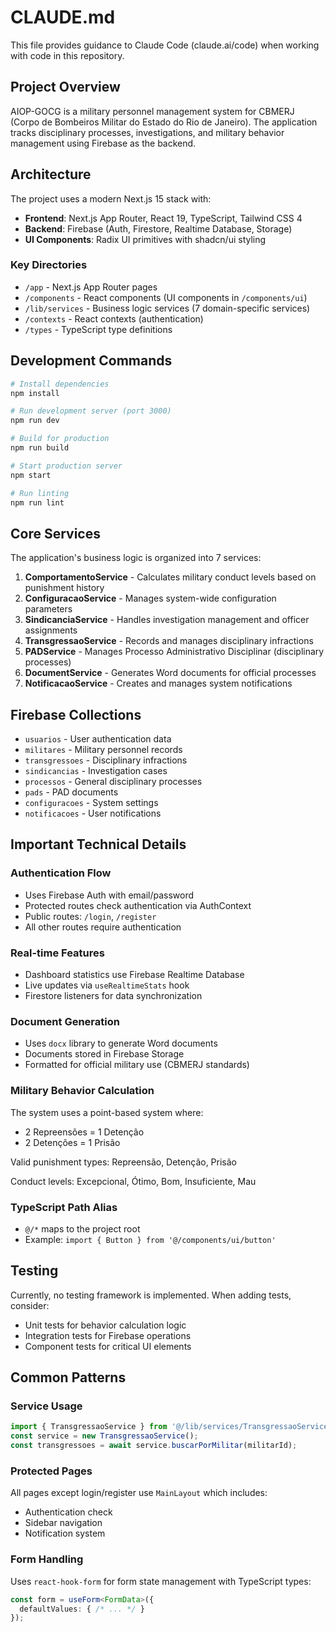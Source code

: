 # CLAUDE.md

This file provides guidance to Claude Code (claude.ai/code) when working with code in this repository.

## Project Overview

AIOP-GOCG is a military personnel management system for CBMERJ (Corpo de Bombeiros Militar do Estado do Rio de Janeiro). The application tracks disciplinary processes, investigations, and military behavior management using Firebase as the backend.

## Architecture

The project uses a modern Next.js 15 stack with:
- **Frontend**: Next.js App Router, React 19, TypeScript, Tailwind CSS 4
- **Backend**: Firebase (Auth, Firestore, Realtime Database, Storage)
- **UI Components**: Radix UI primitives with shadcn/ui styling

### Key Directories
- `/app` - Next.js App Router pages
- `/components` - React components (UI components in `/components/ui`)
- `/lib/services` - Business logic services (7 domain-specific services)
- `/contexts` - React contexts (authentication)
- `/types` - TypeScript type definitions

## Development Commands

```bash
# Install dependencies
npm install

# Run development server (port 3000)
npm run dev

# Build for production
npm run build

# Start production server
npm start

# Run linting
npm run lint
```

## Core Services

The application's business logic is organized into 7 services:

1. **ComportamentoService** - Calculates military conduct levels based on punishment history
2. **ConfiguracaoService** - Manages system-wide configuration parameters
3. **SindicanciaService** - Handles investigation management and officer assignments
4. **TransgressaoService** - Records and manages disciplinary infractions
5. **PADService** - Manages Processo Administrativo Disciplinar (disciplinary processes)
6. **DocumentService** - Generates Word documents for official processes
7. **NotificacaoService** - Creates and manages system notifications

## Firebase Collections

- `usuarios` - User authentication data
- `militares` - Military personnel records
- `transgressoes` - Disciplinary infractions
- `sindicancias` - Investigation cases
- `processos` - General disciplinary processes
- `pads` - PAD documents
- `configuracoes` - System settings
- `notificacoes` - User notifications

## Important Technical Details

### Authentication Flow
- Uses Firebase Auth with email/password
- Protected routes check authentication via AuthContext
- Public routes: `/login`, `/register`
- All other routes require authentication

### Real-time Features
- Dashboard statistics use Firebase Realtime Database
- Live updates via `useRealtimeStats` hook
- Firestore listeners for data synchronization

### Document Generation
- Uses `docx` library to generate Word documents
- Documents stored in Firebase Storage
- Formatted for official military use (CBMERJ standards)

### Military Behavior Calculation
The system uses a point-based system where:
- 2 Repreensões = 1 Detenção
- 2 Detenções = 1 Prisão

Valid punishment types: Repreensão, Detenção, Prisão

Conduct levels: Excepcional, Ótimo, Bom, Insuficiente, Mau

### TypeScript Path Alias
- `@/*` maps to the project root
- Example: `import { Button } from '@/components/ui/button'`

## Testing

Currently, no testing framework is implemented. When adding tests, consider:
- Unit tests for behavior calculation logic
- Integration tests for Firebase operations
- Component tests for critical UI elements

## Common Patterns

### Service Usage
```typescript
import { TransgressaoService } from '@/lib/services/TransgressaoService';
const service = new TransgressaoService();
const transgressoes = await service.buscarPorMilitar(militarId);
```

### Protected Pages
All pages except login/register use `MainLayout` which includes:
- Authentication check
- Sidebar navigation
- Notification system

### Form Handling
Uses `react-hook-form` for form state management with TypeScript types:
```typescript
const form = useForm<FormData>({
  defaultValues: { /* ... */ }
});
```